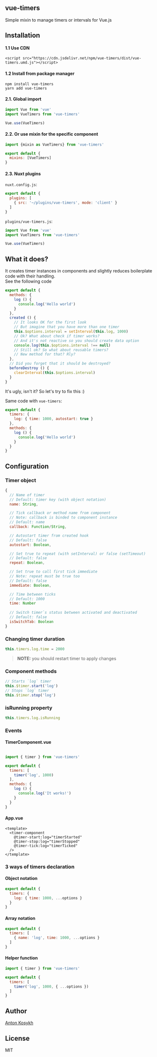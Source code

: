 ## vue-timers
Simple mixin to manage timers or intervals for Vue.js

## Installation

#### 1.1 Use CDN
```
<script src="https://cdn.jsdelivr.net/npm/vue-timers/dist/vue-timers.umd.js"></script>
```

#### 1.2 Install from package manager
```
npm install vue-timers
yarn add vue-timers
```

#### 2.1. Global import
```javascript
import Vue from 'vue'
import VueTimers from 'vue-timers'

Vue.use(VueTimers)
```

#### 2.2. Or use mixin for the specific component
```javascript
import {mixin as VueTimers} from 'vue-timers'

export default {
  mixins: [VueTimers]
}
```

#### 2.3. Nuxt plugins
`nuxt.config.js`:
```javascript
export default {
  plugins: [
    { src: '~/plugins/vue-timers', mode: 'client' }
  ]
}
```
`plugins/vue-timers.js`:
```javascript
import Vue from 'vue'
import VueTimers from 'vue-timers'

Vue.use(VueTimers)
```

## What it does?
It creates timer instances in components and slightly reduces boilerplate code with their handling.  
See the following code
```javascript
export default {
  methods: {
    log () {
      console.log('Hello world')
    }
  },
  created () {
    // It looks OK for the first look
    // But imagine that you have more than one timer
    this.$options.interval = setInterval(this.log, 1000)
    // Ok? What about check if timer works?
    // And it's not reactive so you should create data option
    console.log(this.$options.interval !== null)  
    // Still ok? So what about reusable timers?
    // New method for that? Rly?  
  },
  // Did you forget that it should be destroyed?
  beforeDestroy () {
    clearInterval(this.$options.interval)
  }
}
```
It's ugly, isn't it? So let's try to fix this :)

Same code with `vue-timers`:
```javascript
export default {
  timers: {
    log: { time: 1000, autostart: true }
  },
  methods: {
    log () {
      console.log('Hello world')
    }
  }
}
```

## Configuration

### Timer object
```javascript
{
  // Name of timer
  // Default: timer key (with object notation)
  name: String,

  // Tick callback or method name from component
  // Note: callback is binded to component instance
  // Default: name
  callback: Function/String,

  // Autostart timer from created hook
  // Default: false
  autostart: Boolean,

  // Set true to repeat (with setInterval) or false (setTimeout)
  // Default: false
  repeat: Boolean,

  // Set true to call first tick immediate 
  // Note: repeat must be true too
  // Default: false
  immediate: Boolean,

  // Time between ticks
  // Default: 1000
  time: Number
  
  // Switch timer`s status between activated and deactivated
  // Default: false
  isSwitchTab: Boolean
}
```

### Changing timer duration
```javascript
this.timers.log.time = 2000
```
> **NOTE:** you should restart timer to apply changes

### Component methods
```javascript
// Starts `log` timer
this.$timer.start('log')
// Stops `log` timer
this.$timer.stop('log')
```

### isRunning property
```javascript
this.timers.log.isRunning
```

### Events

#### TimerComponent.vue
```javascript

import { timer } from 'vue-timers'

export default {
  timers: [
    timer('log', 1000)
  ],
  methods: {
    log () {
      console.log('It works!')
    }
  }
}
```

#### App.vue
```vue
<template>
  <timer-component
    @timer-start:log="timerStarted"
    @timer-stop:log="timerStopped"
    @timer-tick:log="timerTicked"
  />
</template>
```

### 3 ways of timers declaration

#### Object notation
```javascript
export default {
  timers: {
    log: { time: 1000, ...options }
  }
}
```

#### Array notation
```javascript
export default {
  timers: [
    { name: 'log', time: 1000, ...options }
  ]
}
```

#### Helper function
```javascript
import { timer } from 'vue-timers'

export default {
  timers: [
    timer('log', 1000, { ...options })
  ]
}
```

## Author
[Anton Kosykh](https://github.com/kelin2025)

## License
MIT
